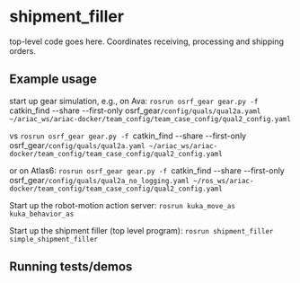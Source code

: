 # shipment_filler

top-level code goes here.  Coordinates receiving, processing and shipping orders.

## Example usage
start up gear simulation, e.g., on Ava:
`rosrun osrf_gear gear.py -f `catkin_find --share --first-only osrf_gear`/config/quals/qual2a.yaml ~/ariac_ws/ariac-docker/team_config/team_case_config/qual2_config.yaml`

vs
`rosrun osrf_gear gear.py -f `catkin_find --share --first-only osrf_gear`/config/quals/qual2a.yaml ~/ariac_ws/ariac-docker/team_config/team_case_config/qual2_config.yaml`


or on Atlas6:
`rosrun osrf_gear gear.py -f `catkin_find --share --first-only osrf_gear`/config/quals/qual2a_no_logging.yaml ~/ros_ws/ariac-docker/team_config/team_case_config/qual2_config.yaml`

Start up the robot-motion action server:
`rosrun kuka_move_as kuka_behavior_as`

Start up the shipment filler (top level program):
`rosrun shipment_filler simple_shipment_filler`

## Running tests/demos
    
